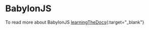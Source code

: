 # BabylonJS
To read more about BabylonJS
[learningTheDocs](https://doc.babylonjs.com/journey/learningTheDocs){:target="_blank"}  
